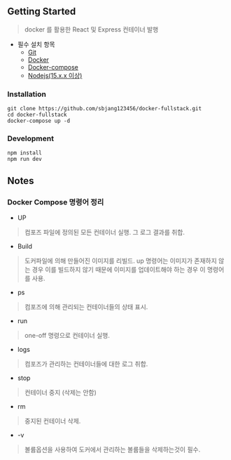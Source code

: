 ## Getting Started
> docker 를 활용한 React 및 Express 컨테이너 발행

* 필수 설치 항목
    - [Git](https://git-scm.com/downloads)
    - [Docker](https://www.docker.com/)
    - [Docker-compose](https://docs.docker.com/compose/install/)
    - [Nodejs(15.x.x 이상)](https://nodejs.org/ko/)

### Installation
```
git clone https://github.com/sbjang123456/docker-fullstack.git
cd docker-fullstack
docker-compose up -d
```

### Development
```
npm install
npm run dev
```

## Notes
### Docker Compose 명령어 정리
* UP
> 컴포즈 파일에 정의된 모든 컨테이너 실행. 그 로그 결과를 취합.

* Build
> 도커파일에 의해 만들어진 이미지를 리빌드.
> up 명령어는 이미지가 존재하지 않는 경우 이를 빌드하지 않기 때문에 이미지를 업데이트해야 하는 경우 이 명령어를 사용.

* ps
> 컴포즈에 의해 관리되는 컨테이너들의 상태 표시.

* run
> one-off 명령으로 컨테이너 실행.

* logs
> 컴포즈가 관리하는 컨테이너들에 대한 로그 취합.

* stop
> 컨테이너 중지 (삭제는 안함)

* rm
> 중지된 컨테이너 삭제.

* -v
> 볼륨옵션을 사용하여 도커에서 관리하는 볼륨들을 삭제하는것이 필수.
